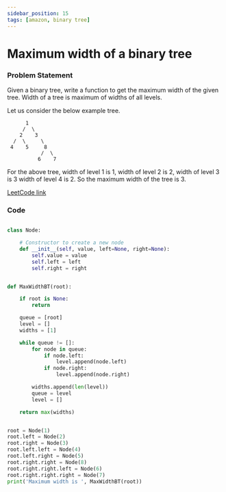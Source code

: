 ```yaml
---
sidebar_position: 15
tags: [amazon, binary tree]
---
```


# Maximum width of a binary tree

### Problem Statement

Given a binary tree, write a function to get the maximum width of the given tree.
Width of a tree is maximum of widths of all levels.

Let us consider the below example tree.

          1
         /  \
        2    3
      /  \     \
     4    5     8
               /  \
              6    7

For the above tree,
width of level 1 is 1,
width of level 2 is 2,
width of level 3 is 3
width of level 4 is 2.
So the maximum width of the tree is 3.

[LeetCode link](https://leetcode.com/problems/maximum-width-of-binary-tree/)

### Code

```python title="Python Code"

class Node:

    # Constructor to create a new node
    def __init__(self, value, left=None, right=None):
        self.value = value
        self.left = left
        self.right = right


def MaxWidthBT(root):

    if root is None:
        return

    queue = [root]
    level = []
    widths = [1]

    while queue != []:
        for node in queue:
            if node.left:
                level.append(node.left)
            if node.right:
                level.append(node.right)

        widths.append(len(level))
        queue = level
        level = []

    return max(widths)


root = Node(1)
root.left = Node(2)
root.right = Node(3)
root.left.left = Node(4)
root.left.right = Node(5)
root.right.right = Node(8)
root.right.right.left = Node(6)
root.right.right.right = Node(7)
print('Maximum width is ', MaxWidthBT(root))

```
